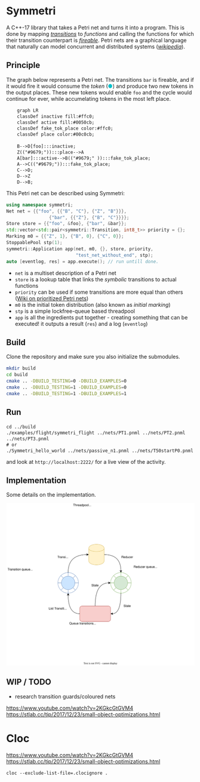 # Symmetri

A C++-17 library that takes a Petri net and turns it into a program. This is done by mapping *[transitions](https://en.wikipedia.org/wiki/Petri_net#Petri_net_basics)* to *functions* and calling the functions for which their transition counterpart is *[fireable](https://en.wikipedia.org/wiki/Petri_net#Execution_semantics)*. Petri nets are a graphical language that naturally can model concurrent and distributed systems ([*wikipedia*](https://en.wikipedia.org/wiki/Petri_net#Petri_net_basics)).

## Principle

The graph below represents a Petri net. The transitions `bar` is fireable, and if it would fire it would consume the *token* (<span style="color:#00c0cb;">&#9679;</span>) and produce two new tokens in the output places. These new tokens would enable `foo` and the cycle would continue for ever, while accumelating tokens in the most left place.

```mermaid
    graph LR
    classDef inactive fill:#ffc0;
    classDef active fill:#0050cb;
    classDef fake_tok_place color:#ffc0;
    classDef place color:#00c0cb;

    B-->D[foo]:::inactive;
    Z(("#9679;")):::place-->A
    A[bar]:::active-->B(("#9679;" )):::fake_tok_place;
    A-->C(("#9679;")):::fake_tok_place;
    C-->D;
    D-->Z
    D-->B;
```

This Petri net can be described using Symmetri:

```cpp
using namespace symmetri;
Net net = {{"foo", {{"B", "C"}, {"Z", "B"}}},
                {"bar", {{"Z"}, {"B", "C"}}}};
Store store = {{"foo", &foo}, {"bar", &bar}};
std::vector<std::pair<symmetri::Transition, int8_t>> priority = {};
Marking m0 = {{"Z", 1}, {"B", 0}, {"C", 0}};
StoppablePool stp(1);
symmetri::Application app(net, m0, {}, store, priority,
                          "test_net_without_end", stp);
auto [eventlog, res] = app.execute(); // run untill done.
```

- `net` is a multiset description of a Petri net
- `store` is a lookup table that links the *symbolic* transitions to actual functions
- `priority` can be used if some transitions are more equal than others ([Wiki on prioritized Petri nets](https://en.wikipedia.org/wiki/Prioritised_Petri_net))
- `m0` is the initial token distribution (also known as _initial marking_)
- `stp` is a simple lockfree-queue based threadpool
- `app` is all the ingredients put together - creating something that can be executed! it outputs a result (`res`) and a log (`eventlog`)

## Build

Clone the repository and make sure you also initialize the submodules.

```bash
mkdir build
cd build
cmake .. -DBUILD_TESTING=0 -DBUILD_EXAMPLES=0
cmake .. -DBUILD_TESTING=1 -DBUILD_EXAMPLES=0
cmake .. -DBUILD_TESTING=1 -DBUILD_EXAMPLES=1
```

## Run

```
cd ../build
./examples/flight/symmetri_flight ../nets/PT1.pnml ../nets/PT2.pnml ../nets/PT3.pnml
# or
./Symmetri_hello_world ../nets/passive_n1.pnml ../nets/T50startP0.pnml
```

and look at `http://localhost:2222/` for a live view of the activity.

## Implementation

Some details on the implementation.

<p align="center" width="100%">
<picture>
  <source media="(prefers-color-scheme: dark)" srcset="./docs/img/architecture_dark.svg">
  <source media="(prefers-color-scheme: light)" srcset="./docs/img/architecture_light.svg">
  <img alt="architecture" src="./docs/img/architecture_light.svg">
</picture>
</p>

## WIP / TODO

- research transition guards/coloured nets

https://www.youtube.com/watch?v=2KGkcGtGVM4
https://stlab.cc/tip/2017/12/23/small-object-optimizations.html

# Cloc

https://www.youtube.com/watch?v=2KGkcGtGVM4
https://stlab.cc/tip/2017/12/23/small-object-optimizations.html
```
cloc --exclude-list-file=.clocignore .
```

